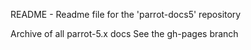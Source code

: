 README - Readme file for the 'parrot-docs5' repository

Archive of all parrot-5.x docs
See the gh-pages branch

